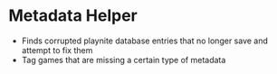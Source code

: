 # Metadata Helper

* Finds corrupted playnite database entries that no longer save and attempt to fix them
* Tag games that are missing a certain type of metadata